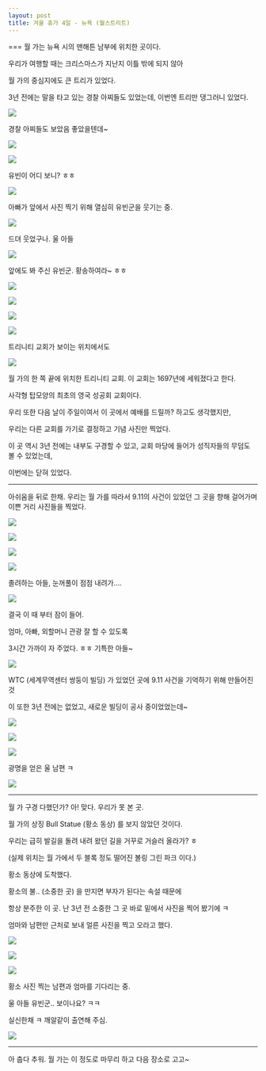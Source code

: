```yaml
---
layout: post
title: 겨울 휴가 4일 - 뉴욕 (월스트리트)
---
```

===
월 가는 뉴욕 시의 맨해튼 남부에 위치한 곳이다.

우리가 여행할 때는 크리스마스가 지난지 이틀 밖에 되지 않아

월 가의 중심지에도 큰 트리가 있었다.

3년 전에는 말을 타고 있는 경찰 아찌들도 있었는데, 이번엔 트리만 댕그러니 있었다.




![](http://3.bp.blogspot.com/-8Tu_WPOoLkI/VK9SidlCZuI/AAAAAAAAGHg/OsNVdtoTxI8/s1600/DSC02109.JPG)

경찰 아찌들도 보았음 좋았을텐데~

![](http://3.bp.blogspot.com/-2-5Nqn8mhDo/VK9Sis1wpSI/AAAAAAAAGHk/YfiwXz2WXVg/s1600/DSC02110.JPG)


![](http://1.bp.blogspot.com/-k_iewIOK40E/VK9SpYE7BmI/AAAAAAAAGH4/5in2xPwQ9_M/s1600/DSC02112.JPG)

유빈이 어디 보니? ㅎㅎ

![](http://2.bp.blogspot.com/-1ZVQhkeeHJw/VK9XNByr7OI/AAAAAAAAGVY/mY_gGq0Xn98/s1600/DSC02111-SMILE.jpg)

아빠가 앞에서 사진 찍기 위해 열심히 유빈군을 웃기는 중.

![](http://3.bp.blogspot.com/-1sKQPyIUpUs/VK9Sr-EVE0I/AAAAAAAAGII/lpUCXDGNdHU/s1600/DSC02114.JPG)

드뎌 웃었구나. 울 아들

![](http://4.bp.blogspot.com/-2IrZCZohvGg/VK9Sv-Z9SJI/AAAAAAAAGIU/0zZWzdQgp6A/s1600/DSC02115.JPG)

앞에도 봐 주신 유빈군. 황송하여라~ ㅎㅎ

![](http://4.bp.blogspot.com/-UATNvSj6Dvw/VK9SwkBE13I/AAAAAAAAGIg/JWjJz30-UYM/s1600/DSC02116.JPG)


![](http://4.bp.blogspot.com/-pGp0WmkEdSQ/VK9SxNqhTzI/AAAAAAAAGIk/n3TlLfVfi8Y/s1600/DSC02117.JPG)


![](http://2.bp.blogspot.com/-8bqiL6z4sJs/VK9S0t5bw6I/AAAAAAAAGIs/Fo03I7LsNe8/s1600/DSC02118.JPG)


![](http://1.bp.blogspot.com/-3gw3VDVvr64/VK9S3V1YGuI/AAAAAAAAGI8/ePfDfkh3EAI/s1600/DSC02120.JPG)

트리니티 교회가 보이는 위치에서도

![](http://2.bp.blogspot.com/-8rLRRF0h4rQ/VK9S_GU8KKI/AAAAAAAAGJk/edeHyrhzdu0/s1600/DSC02125.JPG)



월 가의 한 쪽 끝에 위치한 트리니티 교회. 이 교회는 1697년에 세워졌다고 한다.

사각형 탑모양의 최초의 영국 성공회 교회이다.

우리 또한 다음 날이 주일이여서 이 곳에서 예배를 드릴까? 하고도 생각했지만, 

우리는 다른 교회를 가기로 결정하고 기념 사진만 찍었다. 

이 곳 역시 3년 전에는 내부도 구경할 수 있고, 교회 마당에 들어가 성직자들의 무덤도 볼 수 있었는데,

이번에는 닫혀 있었다.

---

아쉬움을 뒤로 한채. 우리는 월 가를 따라서 9.11의 사건이 있었던 그 곳을 향해 걸어가며 이쁜 거리 사진들을 찍었다.

![](http://1.bp.blogspot.com/-kCDzH5UaWAQ/VK9S4mQs1jI/AAAAAAAAGJE/32ffovNPLJY/s1600/DSC02121.JPG)


![](http://1.bp.blogspot.com/-ic1sfj_mXWk/VK9S-v_WIsI/AAAAAAAAGJg/7WCvDSnVpgw/s1600/DSC02123.JPG)


![](http://3.bp.blogspot.com/-r36kK045HJs/VK9S-Mu48xI/AAAAAAAAGJY/5AWMzl0VI70/s1600/DSC02124.JPG)


![](http://2.bp.blogspot.com/-H4XHxW1tZmg/VK9XRn5hNQI/AAAAAAAAGVg/A5HzV2lLkjg/s1600/DSC02126-SMILE.jpg)

졸려하는 아들, 눈꺼풀이 점점 내려가....

![](http://4.bp.blogspot.com/-H6KzvBGoB1E/VK9TGMqq3gI/AAAAAAAAGKA/ENYHwDf8RcI/s1600/DSC02127.JPG)

결국 이 때 부터 잠이 들어. 

엄마, 아빠, 외할머니 관광 잘 할 수 있도록

3시간 가까이 자 주었다. ㅎㅎ 기특한 아들~

![](http://1.bp.blogspot.com/-Ev1WwEGZXO0/VK9TF2t3cHI/AAAAAAAAGJ8/apQjhRae4xM/s1600/DSC02128.JPG)

WTC (세계무역센터 쌍둥이 빌딩) 가 있었던 곳에 9.11 사건을 기억하기 위해 만들어진 것

이 또한 3년 전에는 없었고, 새로운 빌딩이 공사 중이었었는데~

![](http://1.bp.blogspot.com/-AdcD9KgrFPs/VK9TIz7Lw9I/AAAAAAAAGKI/4ozN96lXwkQ/s1600/DSC02129.JPG)


![](http://4.bp.blogspot.com/-8gEJmN7Cd78/VK9TLb63LzI/AAAAAAAAGKY/4pac5cImdnE/s1600/DSC02130.JPG)


![](http://2.bp.blogspot.com/-i5l4Lmwkl94/VK9TLNw_XCI/AAAAAAAAGKU/DK-pjpyT5g8/s1600/DSC02131.JPG)

광명을 얻은 울 남편 ㅋ

![](http://1.bp.blogspot.com/-68S55tRuMao/VK9TPkv9zaI/AAAAAAAAGKg/AKdnibjB8O8/s1600/DSC02132.JPG)


---

월 가 구경 다했던가? 아! 맞다. 우리가 못 본 곳. 

월 가의 상징 Bull Statue (황소 동상) 를 보지 않았던 것이다. 

우리는 급히 발길을 돌려 내려 왔던 길을 거꾸로 거슬러 올라가? ㅎ

(실제 위치는 월 가에서 두 블록 정도 떨어진 볼링 그린 파크 이다.)

황소 동상에 도착했다. 

황소의 불.. (소중한 곳) 을 만지면 부자가 된다는 속설 때문에

항상 분주한 이 곳. 난 3년 전 소중한 그 곳 바로 밑에서 사진을 찍어 봤기에 ㅋ

엄마와 남편만 근처로 보내 얼른 사진을 찍고 오라고 했다. 

![](http://1.bp.blogspot.com/-QoewGbBvMP4/VK9TRW0YDNI/AAAAAAAAGKo/-72spLXIXsY/s1600/DSC02134.JPG)


![](http://1.bp.blogspot.com/-IU7VlREexrI/VK9TUIQ6YII/AAAAAAAAGK8/AouChWsUc7Y/s1600/DSC02135.JPG)


![](http://3.bp.blogspot.com/-Tf52bLaTz5s/VK9TZp3CGxI/AAAAAAAAGLI/R4_lnuKAWmo/s1600/DSC02136.JPG)

황소 사진 찍는 남편과 엄마를 기다리는 중.

울 아들 유빈군.. 보이나요? ㅋㅋ 

실신한채 ㅋ 깨알같이 출연해 주심.

![](http://1.bp.blogspot.com/-i9ByQ9QZ5kQ/VK9Tf2C_83I/AAAAAAAAGLs/ljOd7C_1rcE/s1600/DSC02139.JPG)


---

아 춥다 추워.
월 가는 이 정도로 마무리 하고 다음 장소로 고고~

